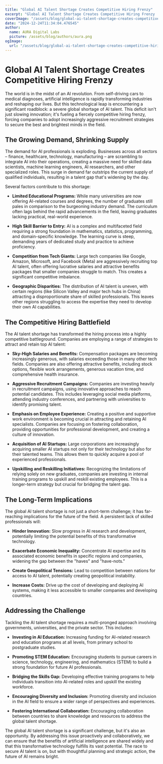 ```yaml
---
title: "Global AI Talent Shortage Creates Competitive Hiring Frenzy"
excerpt: "Global AI Talent Shortage Creates Competitive Hiring Frenzy  The world is in the midst of an AI revolution.  From self-driving cars to medical diagn"
coverImage: "/assets/blog/global-ai-talent-shortage-creates-competitive-hiring-frenzy.jpg"
date: "2024-12-24T11:34:04.476545"
author:
  name: AURA Digital Labs
  picture: /assets/blog/authors/aura.png
ogImage:
  url: "/assets/blog/global-ai-talent-shortage-creates-competitive-hiring-frenzy.jpg"
---
```


# Global AI Talent Shortage Creates Competitive Hiring Frenzy

The world is in the midst of an AI revolution.  From self-driving cars to medical diagnoses, artificial intelligence is rapidly transforming industries and reshaping our lives.  But this technological leap is encountering a significant roadblock: a severe global shortage of AI talent.  This deficit isn't just slowing innovation; it's fueling a fiercely competitive hiring frenzy, forcing companies to adopt increasingly aggressive recruitment strategies to secure the best and brightest minds in the field.


## The Growing Demand, Shrinking Supply

The demand for AI professionals is exploding.  Businesses across all sectors – finance, healthcare, technology, manufacturing – are scrambling to integrate AI into their operations, creating a massive need for skilled data scientists, machine learning engineers, AI researchers, and other specialized roles.  This surge in demand far outstrips the current supply of qualified individuals, resulting in a talent gap that's widening by the day.


Several factors contribute to this shortage:

* **Limited Educational Programs:** While many universities are now offering AI-related courses and degrees, the number of graduates still pales in comparison to the burgeoning industry demand.  The curriculum often lags behind the rapid advancements in the field, leaving graduates lacking practical, real-world experience.

* **High Skill Barrier to Entry:**  AI is a complex and multifaceted field requiring a strong foundation in mathematics, statistics, programming, and domain-specific knowledge.  The learning curve is steep, demanding years of dedicated study and practice to achieve proficiency.

* **Competition from Tech Giants:**  Large tech companies like Google, Amazon, Microsoft, and Facebook (Meta) are aggressively recruiting top AI talent, often offering lucrative salaries and attractive benefits packages that smaller companies struggle to match.  This creates a significant competitive imbalance.

* **Geographic Disparities:**  The distribution of AI talent is uneven, with certain regions (like Silicon Valley and major tech hubs in China) attracting a disproportionate share of skilled professionals.  This leaves other regions struggling to access the expertise they need to develop their own AI capabilities.


## The Competitive Hiring Battlefield

The AI talent shortage has transformed the hiring process into a highly competitive battleground.  Companies are employing a range of strategies to attract and retain top AI talent:

* **Sky-High Salaries and Benefits:**  Compensation packages are becoming increasingly generous, with salaries exceeding those in many other tech fields.  Companies are also offering attractive benefits, including stock options, flexible work arrangements, generous vacation time, and comprehensive health insurance.

* **Aggressive Recruitment Campaigns:**  Companies are investing heavily in recruitment campaigns, using innovative approaches to reach potential candidates.  This includes leveraging social media platforms, attending industry conferences, and partnering with universities to identify promising talent.

* **Emphasis on Employee Experience:**  Creating a positive and supportive work environment is becoming crucial in attracting and retaining AI specialists.  Companies are focusing on fostering collaboration, providing opportunities for professional development, and creating a culture of innovation.

* **Acquisition of AI Startups:**  Large corporations are increasingly acquiring smaller AI startups not only for their technology but also for their talented teams.  This allows them to quickly acquire a pool of experienced professionals.

* **Upskilling and Reskilling Initiatives:**  Recognizing the limitations of relying solely on new graduates, companies are investing in internal training programs to upskill and reskill existing employees. This is a longer-term strategy but crucial for bridging the talent gap.


## The Long-Term Implications

The global AI talent shortage is not just a short-term challenge; it has far-reaching implications for the future of the field.  A persistent lack of skilled professionals will:

* **Hinder Innovation:**  Slow progress in AI research and development, potentially limiting the potential benefits of this transformative technology.

* **Exacerbate Economic Inequality:**  Concentrate AI expertise and its associated economic benefits in specific regions and companies, widening the gap between the "haves" and "have-nots."

* **Create Geopolitical Tensions:**  Lead to competition between nations for access to AI talent, potentially creating geopolitical instability.

* **Increase Costs:**  Drive up the cost of developing and deploying AI systems, making it less accessible to smaller companies and developing countries.


## Addressing the Challenge

Tackling the AI talent shortage requires a multi-pronged approach involving governments, universities, and the private sector.  This includes:

* **Investing in AI Education:**  Increasing funding for AI-related research and education programs at all levels, from primary school to postgraduate studies.

* **Promoting STEM Education:**  Encouraging students to pursue careers in science, technology, engineering, and mathematics (STEM) to build a strong foundation for future AI professionals.

* **Bridging the Skills Gap:**  Developing effective training programs to help individuals transition into AI-related roles and upskill the existing workforce.

* **Encouraging Diversity and Inclusion:**  Promoting diversity and inclusion in the AI field to ensure a wider range of perspectives and experiences.

* **Fostering International Collaboration:**  Encouraging collaboration between countries to share knowledge and resources to address the global talent shortage.


The global AI talent shortage is a significant challenge, but it's also an opportunity.  By addressing this issue proactively and collaboratively, we can ensure that the benefits of artificial intelligence are shared widely and that this transformative technology fulfills its vast potential.  The race to secure AI talent is on, but with thoughtful planning and strategic action, the future of AI remains bright.

